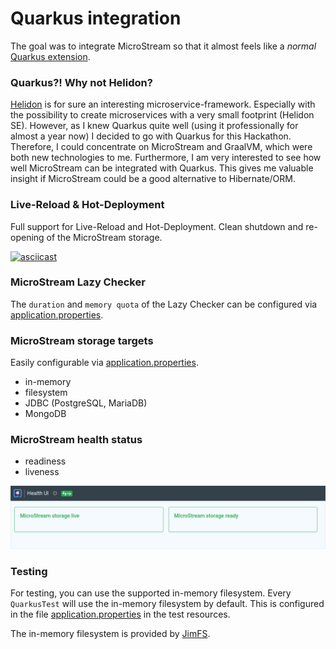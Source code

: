 # Quarkus integration

The goal was to integrate MicroStream so that it almost feels like a _normal_
[Quarkus extension](https://quarkus.io/guides/building-my-first-extension).

### Quarkus?! Why not Helidon?

[Helidon](https://helidon.io) is for sure an interesting microservice-framework. Especially with the possibility to
create microservices with a very small footprint (Helidon SE). However, as I knew Quarkus quite well (using it
professionally for almost a year now) I decided to go with Quarkus for this Hackathon. Therefore, I could concentrate on
MicroStream and GraalVM, which were both new technologies to me. Furthermore, I am very interested to see how well
MicroStream can be integrated with Quarkus. This gives me valuable insight if MicroStream could be a good alternative to
Hibernate/ORM.

### Live-Reload & Hot-Deployment

Full support for Live-Reload and Hot-Deployment. Clean shutdown and re-opening of the MicroStream storage.

[![asciicast](https://asciinema.org/a/N4onVbB9yCtXuF58RzV5umAnB.svg)](https://asciinema.org/a/N4onVbB9yCtXuF58RzV5umAnB)

### MicroStream Lazy Checker

The `duration` and `memory quota` of the Lazy Checker can be configured
via [application.properties](../src/main/resources/application.properties).

### MicroStream storage targets

Easily configurable via [application.properties](../src/main/resources/application.properties).

* in-memory
* filesystem
* JDBC (PostgreSQL, MariaDB)
* MongoDB

### MicroStream health status

* readiness
* liveness

![Health UI](images/health-ui.png "Health UI")

### Testing

For testing, you can use the supported in-memory filesystem. Every `QuarkusTest` will use the in-memory filesystem by
default. This is configured in the file
[application.properties](../src/test/resources/application.properties) in the test resources.

The in-memory filesystem is provided by [JimFS](https://github.com/google/jimfs/).
